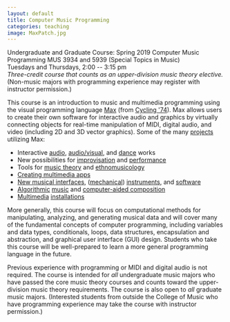 ```yaml
---
layout: default
title: Computer Music Programming
categories: teaching
image: MaxPatch.jpg
---
```

Undergraduate and Graduate Course: Spring 2019
Computer Music Programming
MUS 3934 and 5939 (Special Topics in Music)  
Tuesdays and Thursdays, 2:00 -- 3:15 pm  
_Three-credit course that counts as an upper-division music theory elective._  
(Non-music majors with programming experience may register with instructor permission.)

This course is an introduction to music and multimedia programming using the visual programming language [Max][Max] (from [Cycling '74][Cycling '74]). Max allows users to create their own software for interactive audio and graphics by virtually connecting objects for real-time manipulation of MIDI, digital audio, and video (including 2D and 3D vector graphics). Some of the many [projects][projects] utilizing Max:

- Interactive [audio][brook], [audio/visual][schubert], and [dance][axis-images] works
- New possibilities for [improvisation][BeatFactory] and [performance][tropes]
- Tools for [music theory][ChordGeometries] and [ethnomusicology][gamelan]
- [Creating multimedia apps][MetroKit2]
- [New musical interfaces][bow sensor], ([mechanical][lithophones]) [instruments][pringles], and [software][trueman]
- [Algorithmic][kureta] [music][steizer] and [computer-aided composition][bach]
- [Multimedia][IntoTheVoid] [installations][portrait robot]

More generally, this course will focus on computational methods for manipulating, analyzing, and generating musical data and will cover many of the fundamental concepts of computer programming, including variables and data types, conditionals, loops, data structures, encapsulation and abstraction, and graphical user interface (GUI) design. Students who take this course will be well-prepared to learn a more general programming language in the future.

Previous experience with programming or MIDI and digital audio is not required. The course is intended for _all_ undergraduate music majors who have passed the core music theory courses and counts toward the upper-division music theory requirements. The course is also open to _all_ graduate music majors. (Interested students from outside the College of Music who have programming experience may take the course with instructor permission.)

[Max]: https://en.wikipedia.org/wiki/Max_(software)
[Cycling '74]: https://cycling74.com/
[projects]: https://cycling74.com/community/?q=project

[brook]: http://elillios.com/home/index.php/en/composition/live-electronics-interactive/the-rush-of-the-brook-stills-the-mind
[schubert]: https://youtu.be/LqZNeDGmgVY?list=RDCzNCpuPhYFE
[axis-images]: http://www.omproduck.fr/axis-images.html

[BeatFactory]: https://cycling74.com/practical-max/practical-max-2/#.V2yKjZMrKRs

[kureta]: https://youtu.be/CzNCpuPhYFE?list=RDCzNCpuPhYFE
[steizer]: https://www.youtube.com/watch?v=9QmdCxIXs0Y&index=29&list=RDCzNCpuPhYFE

[gamelan]: https://cycling74.com/project/pipilan-gamelan-composition-real-time/#.V2x8eJMrKRs

[bow sensor]: https://cycling74.com/project/kokas-bow-sensor/
[lithophones]: https://youtu.be/FlhKODYXrhM
[pringles]: http://www.zamarron.mx/pringles-keyboard-a-pipe-organ-with-max-and-gen/
[trueman]: http://manyarrowsmusic.com/nostalgicsynchronic/?page_id=54

[MetroKit2]: https://cycling74.com/project/metrokit-2/#.V0mZFJMrKRs

[ChordGeometries]: https://vimeo.com/20301089

[IntoTheVoid]: https://cycling74.com/project/into-the-void/#.V2yCSJMrKRs
[portrait robot]: https://cycling74.com/project/portrait-drawing-robot/#.V2yFG5MrKRu

[tropes]: https://www.youtube.com/watch?v=UMeUryD_GvA
[metamorphoses]: https://soundcloud.com/cliftoncallender/metamorphoses-canon-a-3-for
[bearings\_traits]: https://cycling74.com/project/bearings_traits/#.V2rLkZMrKRt
[s\_traits]: http://www.johnsupko.com/s_traits
[infinite canons]: http://cliftoncallender.wordpress.com/2012/05/17/infinite-canons-2/
[freeman]: http://www.gtcmt.gatech.edu/projects/piano-etudes
[supka]: http://nautil.us/issue/21/information/how-i-taught-my-computer-to-write-its-own-music
[cuthbert]: http://web.mit.edu/music21/doc/moduleReference/moduleTrecentoQuodjactatur.html
[quinn mavromatis]: http://link.springer.com/chapter/10.1007%2F978-3-642-21590-2_18
[tymoczko]: http://dmitri.tymoczko.com/OriginsOfTonality.pptx
[dannenberg]: http://www.researchgate.net/publication/220547586_David_Cope_Computer_Models_of_Musical_Creativity_MIT_Press_%282005%29
[max/msp]: http://en.wikipedia.org/wiki/Max_%28software%29
[bach]: http://www.bachproject.net/
[ariza]: http://www.flexatone.org/athena.html
[holzapfel]: http://www.tandfonline.com/doi/full/10.1080/09298215.2014.939661#abstract
[herremans]: http://www.tandfonline.com/doi/abs/10.1080/09298215.2014.881888?journalCode=nnmr20#.VR8xv5TF_Qk
[toussaint]: http://news.harvard.edu/gazette/story/2009/10/hunting-for-rhythm%E2%80%99s-dna/
[toplap]: http://toplap.org/
[overtone]: http://overtone.github.io/
[chucK]: http://chuck.cs.princeton.edu/
[sonic pi]: http://sonic-pi.net/
[python]: https://www.python.org/
[music21]: http://web.mit.edu/music21/
[review]: http://www.mtosmt.org/issues/mto.13.19.3/mto.13.19.3.tymoczko.html
